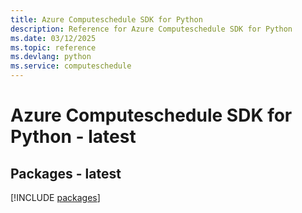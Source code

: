 ```yaml
---
title: Azure Computeschedule SDK for Python
description: Reference for Azure Computeschedule SDK for Python
ms.date: 03/12/2025
ms.topic: reference
ms.devlang: python
ms.service: computeschedule
---
```

# Azure Computeschedule SDK for Python - latest
## Packages - latest
[!INCLUDE [packages](computeschedule-index.md)]
